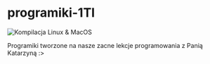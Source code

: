 # programiki-1TI

![Kompilacja Linux & MacOS](https://travis-ci.com/taniotanio7/programiki-1TI.svg?token=ZpeprvWDHpN8jknXygXd&branch=master)

Programiki tworzone na nasze zacne lekcje programowania z Panią Katarzyną :>

